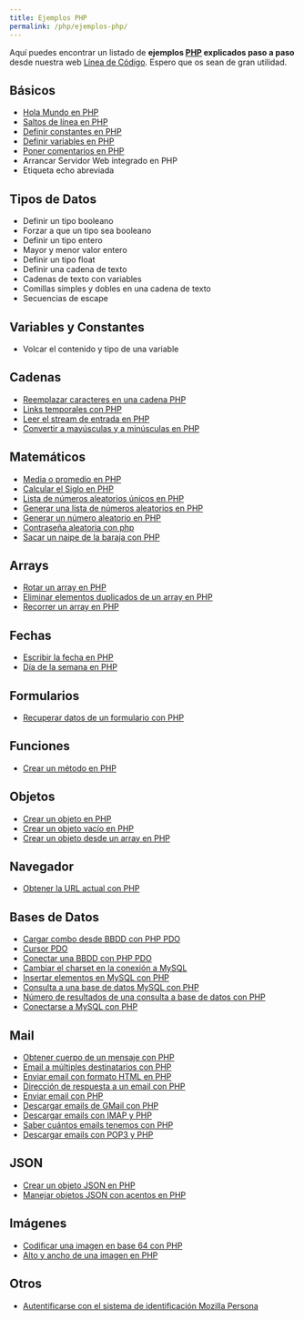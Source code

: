 ```yaml
---
title: Ejemplos PHP
permalink: /php/ejemplos-php/
---
```


Aquí puedes encontrar un listado de **ejemplos [PHP][PHP] explicados paso a paso** desde nuestra web [Línea de Código][LDC]. Espero que os sean de gran utilidad.

## Básicos
* [Hola Mundo en PHP](http://lineadecodigo.com/php/hola-mundo-en-php/)
* [Saltos de línea en PHP](http://lineadecodigo.com/php/saltos-de-linea-en-php/)
* [Definir constantes en PHP](http://lineadecodigo.com/php/definir-constantes-en-php/)
* [Definir variables en PHP](http://lineadecodigo.com/php/definir-variables-en-php/)
* [Poner comentarios en PHP](http://lineadecodigo.com/php/poner-comentarios-en-php/)
* Arrancar Servidor Web integrado en PHP
* Etiqueta echo abreviada

## Tipos de Datos
* Definir un tipo booleano
* Forzar a que un tipo sea booleano
* Definir un tipo entero
* Mayor y menor valor entero
* Definir un tipo float
* Definir una cadena de texto
* Cadenas de texto con variables
* Comillas simples y dobles en una cadena de texto
* Secuencias de escape

## Variables y Constantes
* Volcar el contenido y tipo de una variable

## Cadenas
* [Reemplazar caracteres en una cadena PHP](http://lineadecodigo.com/php/reemplazar-caracteres-en-una-cadena-php/)
* [Links temporales con PHP](http://lineadecodigo.com/php/links-temporales-php/)
* [Leer el stream de entrada en PHP](http://lineadecodigo.com/php/leer-el-stream-de-entrada-en-php/)
* [Convertir a mayúsculas y a minúsculas en PHP](http://lineadecodigo.com/php/convertir-a-mayusculas-y-a-minusculas-en-php/)

## Matemáticos
* [Media o promedio en PHP](http://lineadecodigo.com/php/media-promedio-php/)
* [Calcular el Siglo en PHP](http://lineadecodigo.com/php/calcular-el-siglo-en-php/)
* [Lista de números aleatorios únicos en PHP](http://lineadecodigo.com/php/lista-de-numeros-aleatorios-unicos-en-php/)
* [Generar una lista de números aleatorios en PHP](http://lineadecodigo.com/php/generar-una-lista-de-numeros-aleatorios-en-php/)
* [Generar un número aleatorio en PHP](http://lineadecodigo.com/php/generar-un-numero-aleatorio-en-php/)
* [Contraseña aleatoria con php](http://lineadecodigo.com/php/contrasena-aleatoria-con-php/)
* [Sacar un naipe de la baraja con PHP](http://lineadecodigo.com/php/sacar-un-naipe-de-la-baraja-con-php/)

## Arrays
* [Rotar un array en PHP](http://lineadecodigo.com/php/rotar-un-array-en-php/)
* [Eliminar elementos duplicados de un array en PHP](http://lineadecodigo.com/php/eliminar-elementos-duplicados-de-un-array-en-php/)
* [Recorrer un array en PHP](http://lineadecodigo.com/php/recorrer-un-array-en-php/)

## Fechas
* [Escribir la fecha en PHP](http://lineadecodigo.com/php/escribir-la-fecha-en-php/)
* [Día de la semana en PHP](http://lineadecodigo.com/php/dia-de-la-semana-en-php/)

## Formularios
* [Recuperar datos de un formulario con PHP](http://lineadecodigo.com/php/recuperar-datos-de-un-formulario-con-php/)

## Funciones
* [Crear un método en PHP](http://lineadecodigo.com/php/crear-un-metodo-en-php/)

## Objetos
* [Crear un objeto en PHP](http://lineadecodigo.com/php/crear-un-objeto-en-php/)
* [Crear un objeto vacío en PHP](http://lineadecodigo.com/php/crear-un-objeto-vacio-en-php/)
* [Crear un objeto desde un array en PHP](http://lineadecodigo.com/php/crear-un-objeto-desde-un-array-en-php/)

## Navegador
* [Obtener la URL actual con PHP](http://lineadecodigo.com/php/obtener-la-url-actual-con-php/)

## Bases de Datos
* [Cargar combo desde BBDD con PHP PDO](http://lineadecodigo.com/php/cargar-combo-desde-bbdd-php-pdo/)
* [Cursor PDO](http://lineadecodigo.com/php/cursor-pdo/)
* [Conectar una BBDD con PHP PDO](http://lineadecodigo.com/php/conectar-bbdd-php-pdo/)
* [Cambiar el charset en la conexión a MySQL](http://lineadecodigo.com/php/cambiar-el-charset-en-la-conexion-a-mysql/)
* [Insertar elementos en MySQL con PHP](http://lineadecodigo.com/php/insertar-elementos-en-mysql-con-php/)
* [Consulta a una base de datos MySQL con PHP](http://lineadecodigo.com/php/consulta-a-una-base-de-datos-mysql-con-php/)
* [Número de resultados de una consulta a base de datos con PHP](http://lineadecodigo.com/php/numero-de-resultados-de-una-consulta-a-base-de-datos-con-php/)
* [Conectarse a MySQL con PHP](http://lineadecodigo.com/php/conectarse-a-mysql-con-php/)

## Mail
* [Obtener cuerpo de un mensaje con PHP](http://lineadecodigo.com/php/obtener-cuerpo-mensaje-php/)
* [Email a múltiples destinatarios con PHP](http://lineadecodigo.com/php/email-multiples-destinatarios-php/)
* [Enviar email con formato HTML en PHP](http://lineadecodigo.com/php/enviar-email-con-formato-html-en-php/)
* [Dirección de respuesta a un email con PHP](http://lineadecodigo.com/php/direccion-de-respuesta-a-un-email-con-php/)
* [Enviar email con PHP](http://lineadecodigo.com/php/enviar-email-con-php/)
* [Descargar emails de GMail con PHP](http://lineadecodigo.com/php/descargar-emails-de-gmail-con-php/)
* [Descargar emails con IMAP y PHP](http://lineadecodigo.com/php/descargar-emails-con-imap-y-php/)
* [Saber cuántos emails tenemos con PHP](http://lineadecodigo.com/php/saber-cuantos-emails-tenemos-con-php/)
* [Descargar emails con POP3 y PHP](http://lineadecodigo.com/php/descargar-emails-con-pop3-y-php/)

## JSON
* [Crear un objeto JSON en PHP](http://lineadecodigo.com/php/crear-un-objeto-json-en-php/)
* [Manejar objetos JSON con acentos en PHP](http://lineadecodigo.com/php/manejar-objetos-json-con-acentos-en-php/)

## Imágenes
* [Codificar una imagen en base 64 con PHP](http://lineadecodigo.com/php/codificar-una-imagen-en-base-64-con-php/)
* [Alto y ancho de una imagen en PHP](http://lineadecodigo.com/php/alto-y-ancho-de-una-imagen-en-php/)

## Otros
* [Autentificarse con el sistema de identificación Mozilla Persona](http://lineadecodigo.com/php/autentificarse-con-el-sistema-de-identificacion-mozilla-persona/)

[LDC]: http://lineadecodigo.com
[PHP]: {{site.baseurl}}/php/